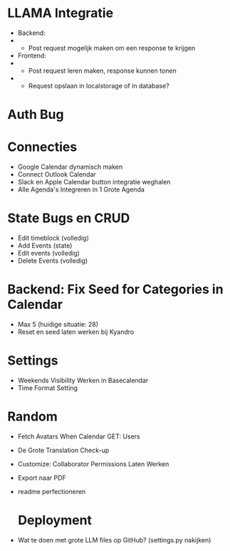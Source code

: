 # LLAMA Integratie

- Backend:
- - Post request mogelijk maken om een response te krijgen
- Frontend:
- - Post request leren maken, response kunnen tonen
- - Request opslaan in localstorage of in database?

# Auth Bug

# Connecties

- Google Calendar dynamisch maken
- Connect Outlook Calendar
- Slack en Apple Calendar button integratie weghalen
- Alle Agenda's Integreren in 1 Grote Agenda

# State Bugs en CRUD

- Edit timeblock (volledig)
- Add Events (state)
- Edit events (volledig)
- Delete Events (volledig)

# Backend: Fix Seed for Categories in Calendar

- Max 5 (huidige situatie: 28)
- Reset en seed laten werken bij Kyandro

# Settings

- Weekends Visibility Werken in Basecalendar
- Time Format Setting

# Random

- Fetch Avatars When Calendar GET: Users
- De Grote Translation Check-up
- Customize: Collaborator Permissions Laten Werken
- Export naar PDF
- readme perfectioneren

  # Deployment

- Wat te doen met grote LLM files op GitHub? (settings.py nakijken)
